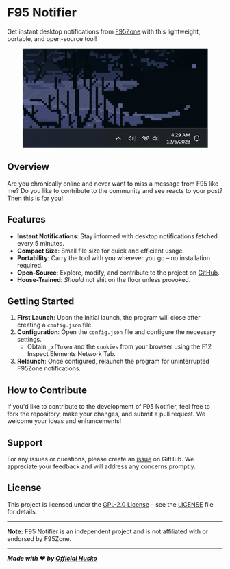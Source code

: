 # F95 Notifier

Get instant desktop notifications from [F95Zone](https://f95zone.to/) with this lightweight, portable, and open-source tool!

<p align="center">
  <img src="https://github.com/Official-Husko/f95-notify/blob/main/media/preview.gif" alt="F95 Notifier">
</p>


## Overview

Are you chronically online and never want to miss a message from F95 like me? Do you like to contribute to the community and see reacts to your post? Then this is for you!

## Features

- **Instant Notifications**: Stay informed with desktop notifications fetched every 5 minutes.
- **Compact Size**: Small file size for quick and efficient usage.
- **Portability**: Carry the tool with you wherever you go – no installation required.
- **Open-Source**: Explore, modify, and contribute to the project on [GitHub](link-to-repository).
- **House-Trained**: *Should* not shit on the floor unless provoked.

## Getting Started

1. **First Launch**: Upon the initial launch, the program will close after creating a `config.json` file.
2. **Configuration**: Open the `config.json` file and configure the necessary settings.
   - Obtain `_xfToken` and the `cookies` from your browser using the F12 Inspect Elements Network Tab.
3. **Relaunch**: Once configured, relaunch the program for uninterrupted F95Zone notifications.

## How to Contribute

If you'd like to contribute to the development of F95 Notifier, feel free to fork the repository, make your changes, and submit a pull request. We welcome your ideas and enhancements!

## Support

For any issues or questions, please create an [issue](https://github.com/Official-Husko/f95-notify/issues) on GitHub. We appreciate your feedback and will address any concerns promptly.

## License

This project is licensed under the [GPL-2.0 License](https://github.com/Official-Husko/f95-notify/blob/main/LICENSE) – see the [LICENSE](https://github.com/Official-Husko/f95-notify/blob/main/LICENSE) file for details.

---

**Note:** F95 Notifier is an independent project and is not affiliated with or endorsed by F95Zone.

---

***Made with ❤️ by [Official Husko](https://github.com/Official-Husko)***
